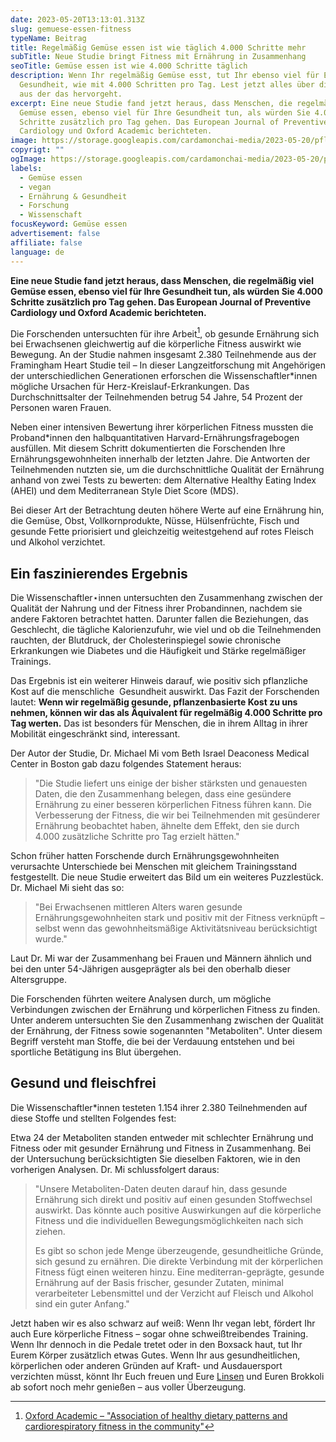 ```yaml
---
date: 2023-05-20T13:13:01.313Z
slug: gemuese-essen-fitness
typeName: Beitrag
title: Regelmäßig Gemüse essen ist wie täglich 4.000 Schritte mehr
subTitle: Neue Studie bringt Fitness mit Ernährung in Zusammenhang
seoTitle: Gemüse essen ist wie 4.000 Schritte täglich
description: Wenn Ihr regelmäßig Gemüse esst, tut Ihr ebenso viel für Eure
  Gesundheit, wie mit 4.000 Schritten pro Tag. Lest jetzt alles über die Studie,
  aus der das hervorgeht.
excerpt: Eine neue Studie fand jetzt heraus, dass Menschen, die regelmäßig viel
  Gemüse essen, ebenso viel für Ihre Gesundheit tun, als würden Sie 4.000
  Schritte zusätzlich pro Tag gehen. Das European Journal of Preventive
  Cardiology und Oxford Academic berichteten.
image: https://storage.googleapis.com/cardamonchai-media/2023-05-20/pflanzliche-ernaehrung-jpg-imagine-487808_668f2a_4608_3456/640.webp
copyrigt: ""
ogImage: https://storage.googleapis.com/cardamonchai-media/2023-05-20/pflanzliche-ernaehrung-og-jpeg-imagine-487808_679029_1200_628/640.webp
labels:
  - Gemüse essen
  - vegan
  - Ernährung & Gesundheit
  - Forschung
  - Wissenschaft
focusKeyword: Gemüse essen
advertisement: false
affiliate: false
language: de
---
```

**Eine neue Studie fand jetzt heraus, dass Menschen, die regelmäßig viel Gemüse essen, ebenso viel für Ihre Gesundheit tun, als würden Sie 4.000 Schritte zusätzlich pro Tag gehen. Das European Journal of Preventive Cardiology und Oxford Academic berichteten.**

Die Forschenden untersuchten für ihre Arbeit[^1], ob gesunde Ernährung sich bei Erwachsenen gleichwertig auf die körperliche Fitness auswirkt wie Bewegung. An der Studie nahmen insgesamt 2.380 Teilnehmende aus der Framingham Heart Studie teil – In dieser Langzeitforschung mit Angehörigen der unterschiedlichen Generationen erforschen die Wissenschaftler*innen mögliche Ursachen für Herz-Kreislauf-Erkrankungen. Das Durchschnittsalter der Teilnehmenden betrug 54 Jahre, 54 Prozent der Personen waren Frauen.

Neben einer intensiven Bewertung ihrer körperlichen Fitness mussten die Proband*innen den halbquantitativen Harvard-Ernährungsfragebogen ausfüllen. Mit diesem Schritt dokumentierten die Forschenden Ihre Ernährungsgewohnheiten innerhalb der letzten Jahre. Die Antworten der Teilnehmenden nutzten sie, um die durchschnittliche Qualität der Ernährung anhand von zwei Tests zu bewerten: dem Alternative Healthy Eating Index (AHEI) und dem Mediterranean Style Diet Score (MDS). 

Bei dieser Art der Betrachtung deuten höhere Werte auf eine Ernährung hin, die Gemüse, Obst, Vollkornprodukte, Nüsse, Hülsenfrüchte, Fisch und gesunde Fette priorisiert und gleichzeitig weitestgehend auf rotes Fleisch und Alkohol verzichtet.

## Ein faszinierendes Ergebnis

Die Wissenschaftler⋆innen untersuchten den Zusammenhang zwischen der Qualität der Nahrung und der Fitness ihrer Probandinnen, nachdem sie andere Faktoren betrachtet hatten. Darunter fallen die Beziehungen, das Geschlecht, die tägliche Kalorienzufuhr, wie viel und ob die Teilnehmenden rauchten, der Blutdruck, der Cholesterinspiegel sowie chronische Erkrankungen wie Diabetes und die Häufigkeit und Stärke regelmäßiger Trainings.

Das Ergebnis ist ein weiterer Hinweis darauf, wie positiv sich pflanzliche Kost auf die menschliche  Gesundheit auswirkt. Das Fazit der Forschenden lautet: **Wenn wir regelmäßig gesunde, pflanzenbasierte Kost zu uns nehmen, können wir das als Äquivalent für regelmäßig 4.000 Schritte pro Tag werten.** Das ist besonders für Menschen, die in ihrem Alltag in ihrer Mobilität eingeschränkt sind, interessant.

Der Autor der Studie, Dr. Michael Mi vom Beth Israel Deaconess Medical Center in Boston gab dazu
folgendes Statement heraus: 

> "Die Studie liefert uns einige der bisher stärksten und genauesten Daten, die den Zusammenhang belegen, dass eine gesündere Ernährung zu einer besseren körperlichen Fitness führen kann. Die Verbesserung der Fitness, die wir bei Teilnehmenden mit gesünderer Ernährung beobachtet haben, ähnelte dem Effekt, den sie durch 4.000 zusätzliche Schritte pro Tag erzielt hätten."

Schon früher hatten Forschende durch Ernährungsgewohnheiten verursachte Unterschiede bei Menschen mit gleichem Trainingsstand festgestellt. Die neue Studie erweitert das Bild um ein weiteres Puzzlestück. Dr. Michael Mi  sieht das so:

> "Bei Erwachsenen mittleren Alters waren gesunde Ernährungsgewohnheiten stark und positiv mit der Fitness verknüpft –  selbst wenn das gewohnheitsmäßige Aktivitätsniveau berücksichtigt wurde."

Laut Dr. Mi war der Zusammenhang bei Frauen und Männern ähnlich und bei den unter 54-Jährigen ausgeprägter als bei den oberhalb dieser Altersgruppe.

Die Forschenden führten weitere Analysen durch, um mögliche Verbindungen zwischen der Ernährung und körperlichen Fitness zu finden. Unter anderem untersuchten Sie den Zusammenhang zwischen der Qualität der Ernährung, der Fitness sowie sogenannten "Metaboliten". Unter diesem Begriff versteht man Stoffe, die bei der Verdauung entstehen und bei sportliche Betätigung ins Blut übergehen.

## Gesund und fleischfrei

Die Wissenschaftler*innen testeten 1.154 ihrer 2.380 Teilnehmenden auf diese Stoffe und stellten Folgendes fest:

Etwa 24 der Metaboliten standen entweder mit schlechter Ernährung und Fitness oder mit gesunder Ernährung und Fitness in Zusammenhang. Bei der Untersuchung berücksichtigten Sie dieselben Faktoren, wie in den vorherigen Analysen. Dr. Mi schlussfolgert daraus:

> "Unsere Metaboliten-Daten deuten darauf hin, dass gesunde Ernährung sich direkt und positiv auf einen gesunden Stoffwechsel auswirkt. Das könnte auch positive Auswirkungen auf die körperliche Fitness und die individuellen Bewegungsmöglichkeiten nach sich ziehen.
> 
> Es gibt so schon jede Menge überzeugende, gesundheitliche Gründe, sich gesund zu ernähren. Die direkte Verbindung mit der körperlichen Fitness fügt einen weiteren hinzu. Eine mediterran-geprägte, gesunde Ernährung auf der Basis frischer, gesunder Zutaten, minimal verarbeiteter Lebensmittel und der Verzicht auf Fleisch und Alkohol sind ein guter Anfang."

Jetzt haben wir es also schwarz auf weiß: Wenn Ihr vegan lebt, fördert Ihr auch Eure körperliche Fitness – sogar ohne schweißtreibendes Training. Wenn Ihr dennoch in die Pedale tretet oder in den Boxsack haut, tut Ihr Eurem Körper zusätzlich etwas Gutes. Wenn Ihr aus gesundheitlichen, körperlichen oder anderen Gründen auf Kraft- und Ausdauersport verzichten müsst, könnt Ihr Euch freuen und Eure [Linsen](/2022/11/veganes-protein/) und Euren Brokkoli ab sofort noch mehr genießen – aus voller Überzeugung.

[^1]: [Oxford Academic – "Association of healthy dietary patterns and cardiorespiratory fitness in the community"](https://academic.oup.com/eurjpc/advance-article/doi/10.1093/eurjpc/zwad113/7146619?login=false)